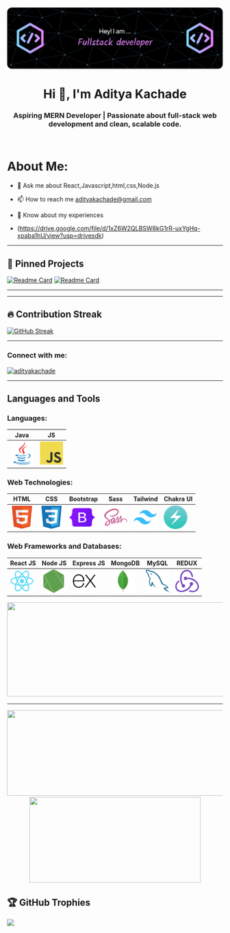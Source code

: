 ![Header](./pic.png)
<h1 align="center">Hi 👋, I'm Aditya Kachade</h1>
<h3 align="center">Aspiring MERN Developer | Passionate about full-stack web development and clean, scalable code.</h3>

<div id="header" align="center">
  <img src="https://komarev.com/ghpvc/?username=adityakachade&style=for-the-badge&color=orange" alt=""/>
</div>


#  About Me:

- 💬 Ask me about React,Javascript,html,css,Node.js<br>

- 📫 How to reach me adityakachade@gmail.com

- 📄 Know about my experiences
- (https://drive.google.com/file/d/1xZ6W2QLBSW8kG1rR-uxYgHq-xpaba1hU/view?usp=drivesdk)

---

## 📌 Pinned Projects
[![Readme Card](https://github-readme-stats.vercel.app/api/pin/?username=adityakachade&repo=AgriAi)](https://github.com/adityakachade/AgriAi)
[![Readme Card](https://github-readme-stats.vercel.app/api/pin/?username=Janhavi2212&repo=B42_WEB_018_The-Debuggers)](https://github.com/Janhavi2212/B42_WEB_018_The-Debuggers)

---



---


## 🔥 Contribution Streak

[![GitHub Streak](https://streak-stats.demolab.com/?user=adityakachade)](https://git.io/streak-stats)


---

<h3 align="left">Connect with me:</h3>
<p align="left">
  <a href="https://www.linkedin.com/in/adityakachade/" target="blank">
    <img align="center" src="https://raw.githubusercontent.com/rahuldkjain/github-profile-readme-generator/master/src/images/icons/Social/linked-in-alt.svg" alt="adityakachade" height="30" width="40" />
  </a>
  
</a>

</p>

---

## Languages and Tools 
<div>

### Languages:
| Java | JS | 
|----------|----------|
|  <img src="https://github.com/devicons/devicon/blob/master/icons/java/java-original.svg" title="Python"  alt="Python" width="55" height="55"/>  |  <img src="https://github.com/devicons/devicon/blob/master/icons/javascript/javascript-original.svg" title="JavaScript" alt="JavaScript" width="55" height="55"/> | 

  
### Web Technologies:


| HTML | CSS | Bootstrap | Sass | Tailwind | Chakra UI | 
|----------|----------|----------|----------|----------|----------|
|  <img src="https://github.com/devicons/devicon/blob/master/icons/html5/html5-original.svg" title="html5"  alt="html5" width="55" height="55"/>|  <img src="https://github.com/devicons/devicon/blob/master/icons/css3/css3-original.svg" title="CSS3"  alt="CSS3" width="55" height="55"/>|  <img src="https://github.com/devicons/devicon/blob/master/icons/bootstrap/bootstrap-original.svg" title="bootstrap" alt="bootstrap" width="60" height="55"/>|  <img src="https://github.com/devicons/devicon/blob/master/icons/sass/sass-original.svg" title="Sass" alt="Sass" width="55" height="55"/>|  <img src="https://github.com/devicons/devicon/blob/master/icons/tailwindcss/tailwindcss-original.svg" title="Tailwind" alt="Tailwind" width="55" height="55"/>|  <img src="https://github.com/chakra-ui/chakra-ui/blob/main/media/logomark-colored.svg" title="Chakra" alt="Chakra" width="55" height="55"/>| 


### Web Frameworks and Databases:


| React JS | Node JS | Express JS | MongoDB | MySQL | REDUX |
|----------|----------|----------|----------|----------|----------|
|<img src="https://github.com/devicons/devicon/blob/master/icons/react/react-original.svg" title="React" alt="React" width="55" height="55"/>|<img src="https://github.com/devicons/devicon/blob/master/icons/nodejs/nodejs-plain.svg" title="Node" alt="Node" width="55" height="55"/>|<img src="https://github.com/devicons/devicon/blob/master/icons/express/express-original.svg" title="Express" alt="Express" width="55" height="55"/>|<img src="https://github.com/devicons/devicon/blob/master/icons/mongodb/mongodb-original.svg" title="MongoDB" alt="MongoDB" width="55" height="55"/>|<img src="https://github.com/devicons/devicon/blob/master/icons/mysql/mysql-original.svg" title="Mysql" alt="Mysql" width="55" height="55"/>|<img src="https://github.com/devicons/devicon/blob/master/icons/redux/redux-original.svg" title="Redux" alt="Redux" width="55" height="55"/>|



  
<p align="center">
  <img width="800" height="220" src="https://github-readme-streak-stats.herokuapp.com/?user=adityakachade&theme=merko&hide_border=true&border_radius=5&card_width=800">
</p>

---


<p align="center">
  <img width="600" height="200" src="https://github-readme-stats.vercel.app/api?username=adityakachade&theme=merko&show_icons=true"><br/>
  <img width="400" height="200" src="https://github-readme-stats.vercel.app/api/top-langs/?username=adityakachade&theme=merko&size_weight=0.15&count_weight=0.5&layout=compact">
</p>
 

## 🏆 GitHub Trophies
![](https://github-profile-trophy.vercel.app/?username=adityakachade&theme=matrix&no-frame=false&no-bg=false&margin-w=6)
